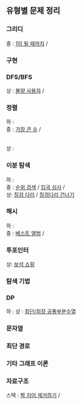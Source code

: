 ## 유형별 문제 정리 

### 그리디 
중 : [1이 될 때까지](https://vida0822.github.io/%EC%95%8C%EA%B3%A0%EB%A6%AC%EC%A6%98/Algorithm_1%EC%9D%B4-%EB%90%A0-%EB%95%8C%EA%B9%8C%EC%A7%80/) / 

### 구현 

### DFS/BFS 
상 : [불량 사용자](https://wry-decade-11f.notion.site/b71fc2613af846baa2abf95f12a29bbb?pvs=4) / 

### 정렬 
하 : 
<br>
중 : [가장 큰 수](https://vida0822.github.io/%EC%95%8C%EA%B3%A0%EB%A6%AC%EC%A6%98/Algorithm_%EC%A7%81%EC%A0%91-%EA%B8%B0%EC%A4%80-%EC%A0%95%ED%95%B4%EC%84%9C-%EC%A0%95%EB%A0%AC/) / 
    
<br> 
상 : 

### 이분 탐색 
하 : 
<br>
중 : [순위 검색](https://vida0822.github.io/%EC%95%8C%EA%B3%A0%EB%A6%AC%EC%A6%98/Algorithm_%EC%9E%90%EB%B0%94%EB%A1%9C%EC%BF%BC%EB%A6%AC%EA%B5%AC%ED%98%84%ED%95%98%EA%B8%B0/) / 
     [입국 심사](https://vida0822.github.io/%EC%95%8C%EA%B3%A0%EB%A6%AC%EC%A6%98/Algorithm_%EC%9E%85%EA%B5%AD%EC%8B%AC%EC%82%AC/) / 
<br> 
상: [징검 다리](https://wry-decade-11f.notion.site/4fc9916009f549609a7a8716410e008b?pvs=4) / [징검다리 건너기](https://wry-decade-11f.notion.site/5d11763651024cacb55c53bf3614b310)


### 해시 
하 : 
<br>
중 : [베스트 엘범](https://vida0822.github.io/%EC%95%8C%EA%B3%A0%EB%A6%AC%EC%A6%98/Algorithm_%EB%B2%A0%EC%8A%A4%ED%8A%B8-%EC%97%98%EB%B2%94/) / 


### 투포인터 
상: [보석 쇼핑](https://wry-decade-11f.notion.site/113b30f3275340bdaa01c7f6f3c232d7?pvs=4) 

### 탐색 기법

### DP 
하 : 
상 : [최단/최장 공통부분수열](https://wry-decade-11f.notion.site/0ec7e70e082b4462857500f4816c89a1?pvs=4)

### 문자열 

### 최단 경로 

### 기타 그래프 이론 

### 자료구조  
스택 : [짝 지어 제거하기](https://wry-decade-11f.notion.site/b84cfe8eb16e4bf6b955d36b6e65f244?pvs=4) / 

